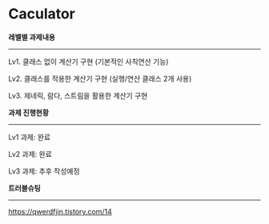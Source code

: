 # Caculator



**레벨별 과제내용**

------

Lv1. 클래스 없이 계산기 구현 (기본적인 사칙연산 기능)

Lv2. 클래스를 적용한 계산기 구현 (실행/연산 클래스 2개 사용)

Lv3. 제네릭, 람다, 스트림을 활용한 계산기 구현



**과제 진행현황**

------

Lv1 과제: 완료

Lv2 과제: 완료

Lv3 과제: 추후 작성예정



**트러블슈팅**

------

https://qwerdfjin.tistory.com/14